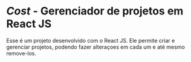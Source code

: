 # _Cost_ - Gerenciador de projetos em React JS

Esse é um projeto desenvolvido com o React JS. Ele permite criar e gerenciar projetos, podendo fazer alteraçoes em cada um e até mesmo remove-los.

